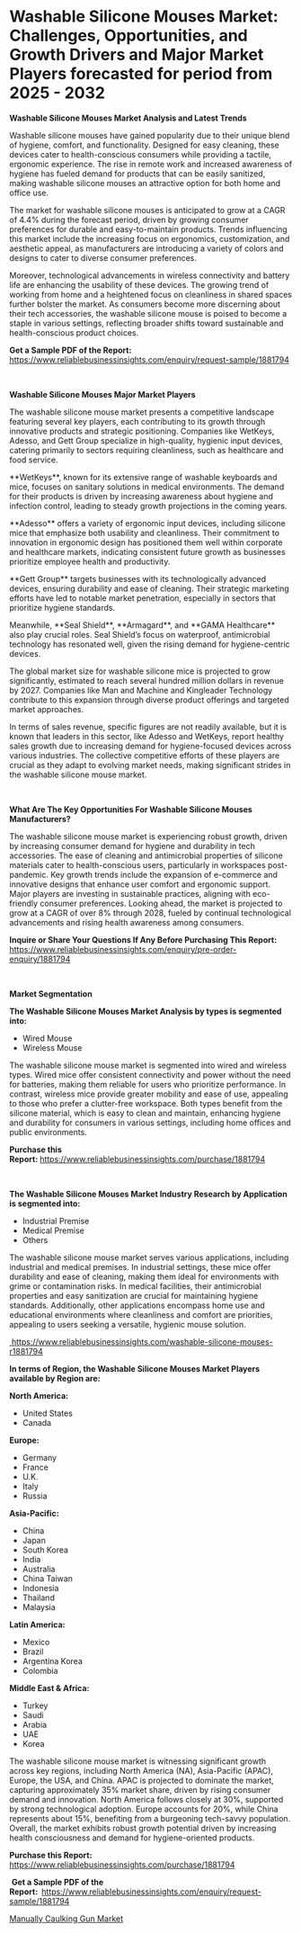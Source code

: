 <p><h1>Washable Silicone Mouses Market: Challenges, Opportunities, and Growth Drivers and Major Market Players forecasted for period from 2025 - 2032</h1></p><p><strong>Washable Silicone Mouses Market Analysis and Latest Trends</strong></p>
<p><p>Washable silicone mouses have gained popularity due to their unique blend of hygiene, comfort, and functionality. Designed for easy cleaning, these devices cater to health-conscious consumers while providing a tactile, ergonomic experience. The rise in remote work and increased awareness of hygiene has fueled demand for products that can be easily sanitized, making washable silicone mouses an attractive option for both home and office use.</p><p>The market for washable silicone mouses is anticipated to grow at a CAGR of 4.4% during the forecast period, driven by growing consumer preferences for durable and easy-to-maintain products. Trends influencing this market include the increasing focus on ergonomics, customization, and aesthetic appeal, as manufacturers are introducing a variety of colors and designs to cater to diverse consumer preferences.</p><p>Moreover, technological advancements in wireless connectivity and battery life are enhancing the usability of these devices. The growing trend of working from home and a heightened focus on cleanliness in shared spaces further bolster the market. As consumers become more discerning about their tech accessories, the washable silicone mouse is poised to become a staple in various settings, reflecting broader shifts toward sustainable and health-conscious product choices.</p></p>
<p><strong>Get a Sample PDF of the Report:&nbsp;</strong> <a href="https://www.reliablebusinessinsights.com/enquiry/request-sample/1881794?utm_campaign=2738&utm_medium=2&utm_source=Github&utm_content=ia&utm_term=06042025&utm_id=washable-silicone-mouses">https://www.reliablebusinessinsights.com/enquiry/request-sample/1881794</a></p>
<p>&nbsp;</p>
<p><strong>Washable Silicone Mouses Major Market Players</strong></p>
<p><p>The washable silicone mouse market presents a competitive landscape featuring several key players, each contributing to its growth through innovative products and strategic positioning. Companies like WetKeys, Adesso, and Gett Group specialize in high-quality, hygienic input devices, catering primarily to sectors requiring cleanliness, such as healthcare and food service.</p><p>**WetKeys**, known for its extensive range of washable keyboards and mice, focuses on sanitary solutions in medical environments. The demand for their products is driven by increasing awareness about hygiene and infection control, leading to steady growth projections in the coming years. </p><p>**Adesso** offers a variety of ergonomic input devices, including silicone mice that emphasize both usability and cleanliness. Their commitment to innovation in ergonomic design has positioned them well within corporate and healthcare markets, indicating consistent future growth as businesses prioritize employee health and productivity.</p><p>**Gett Group** targets businesses with its technologically advanced devices, ensuring durability and ease of cleaning. Their strategic marketing efforts have led to notable market penetration, especially in sectors that prioritize hygiene standards.</p><p>Meanwhile, **Seal Shield**, **Armagard**, and **GAMA Healthcare** also play crucial roles. Seal Shield’s focus on waterproof, antimicrobial technology has resonated well, given the rising demand for hygiene-centric devices. </p><p>The global market size for washable silicone mice is projected to grow significantly, estimated to reach several hundred million dollars in revenue by 2027. Companies like Man and Machine and Kingleader Technology contribute to this expansion through diverse product offerings and targeted market approaches.</p><p>In terms of sales revenue, specific figures are not readily available, but it is known that leaders in this sector, like Adesso and WetKeys, report healthy sales growth due to increasing demand for hygiene-focused devices across various industries. The collective competitive efforts of these players are crucial as they adapt to evolving market needs, making significant strides in the washable silicone mouse market.</p></p>
<p>&nbsp;</p>
<p><strong>What Are The Key Opportunities For Washable Silicone Mouses Manufacturers?</strong></p>
<p><p>The washable silicone mouse market is experiencing robust growth, driven by increasing consumer demand for hygiene and durability in tech accessories. The ease of cleaning and antimicrobial properties of silicone materials cater to health-conscious users, particularly in workspaces post-pandemic. Key growth trends include the expansion of e-commerce and innovative designs that enhance user comfort and ergonomic support. Major players are investing in sustainable practices, aligning with eco-friendly consumer preferences. Looking ahead, the market is projected to grow at a CAGR of over 8% through 2028, fueled by continual technological advancements and rising health awareness among consumers.</p></p>
<p><strong>Inquire or Share Your Questions If Any Before Purchasing This Report:</strong> <a href="https://www.reliablebusinessinsights.com/enquiry/pre-order-enquiry/1881794?utm_campaign=2738&utm_medium=2&utm_source=Github&utm_content=ia&utm_term=06042025&utm_id=washable-silicone-mouses">https://www.reliablebusinessinsights.com/enquiry/pre-order-enquiry/1881794</a></p>
<p>&nbsp;</p>
<p><strong>Market Segmentation</strong></p>
<p><strong>The Washable Silicone Mouses Market Analysis by types is segmented into:</strong></p>
<p><ul><li>Wired Mouse</li><li>Wireless Mouse</li></ul></p>
<p><p>The washable silicone mouse market is segmented into wired and wireless types. Wired mice offer consistent connectivity and power without the need for batteries, making them reliable for users who prioritize performance. In contrast, wireless mice provide greater mobility and ease of use, appealing to those who prefer a clutter-free workspace. Both types benefit from the silicone material, which is easy to clean and maintain, enhancing hygiene and durability for consumers in various settings, including home offices and public environments.</p></p>
<p><strong>Purchase this Report:&nbsp;</strong><a href="https://www.reliablebusinessinsights.com/purchase/1881794?utm_campaign=2738&utm_medium=2&utm_source=Github&utm_content=ia&utm_term=06042025&utm_id=washable-silicone-mouses">https://www.reliablebusinessinsights.com/purchase/1881794</a></p>
<p>&nbsp;</p>
<p><strong>The Washable Silicone Mouses Market Industry Research by Application is segmented into:</strong></p>
<p><ul><li>Industrial Premise</li><li>Medical Premise</li><li>Others</li></ul></p>
<p><p>The washable silicone mouse market serves various applications, including industrial and medical premises. In industrial settings, these mice offer durability and ease of cleaning, making them ideal for environments with grime or contamination risks. In medical facilities, their antimicrobial properties and easy sanitization are crucial for maintaining hygiene standards. Additionally, other applications encompass home use and educational environments where cleanliness and comfort are priorities, appealing to users seeking a versatile, hygienic mouse solution.</p></p>
<p><a href="https://www.reliablebusinessinsights.com/washable-silicone-mouses-r1881794?utm_campaign=2738&utm_medium=2&utm_source=Github&utm_content=ia&utm_term=06042025&utm_id=washable-silicone-mouses">&nbsp;https://www.reliablebusinessinsights.com/washable-silicone-mouses-r1881794</a></p>
<p><strong>In terms of Region, the Washable Silicone Mouses Market Players available by Region are:</strong></p>
<p>
    <p> <strong> North America: </strong>
        <ul>
            <li>United States</li>
            <li>Canada</li>
        </ul>
        </p> 
    <p> <strong> Europe: </strong>
        <ul>
            <li>Germany</li>
            <li>France</li>
            <li>U.K.</li>
            <li>Italy</li>
            <li>Russia</li>
        </ul>
        </p> 
    <p> <strong> Asia-Pacific: </strong>
        <ul>
            <li>China</li>
            <li>Japan</li>
            <li>South Korea</li>
            <li>India</li>
            <li>Australia</li>
            <li>China Taiwan</li>
            <li>Indonesia</li>
            <li>Thailand</li>
            <li>Malaysia</li>
        </ul>
        </p> 
    <p> <strong> Latin America: </strong>
        <ul>
            <li>Mexico</li>
            <li>Brazil</li>
            <li>Argentina Korea</li>
            <li>Colombia</li>
        </ul>
        </p> 
    <p> <strong> Middle East & Africa: </strong>
        <ul>
            <li>Turkey</li>
            <li>Saudi</li>
            <li>Arabia</li>
            <li>UAE</li>
            <li>Korea</li>
        </ul>
    </p>
    </p>
<p><p>The washable silicone mouse market is witnessing significant growth across key regions, including North America (NA), Asia-Pacific (APAC), Europe, the USA, and China. APAC is projected to dominate the market, capturing approximately 35% market share, driven by rising consumer demand and innovation. North America follows closely at 30%, supported by strong technological adoption. Europe accounts for 20%, while China represents about 15%, benefiting from a burgeoning tech-savvy population. Overall, the market exhibits robust growth potential driven by increasing health consciousness and demand for hygiene-oriented products.</p></p>
<p><strong>Purchase this Report: </strong><a href="https://www.reliablebusinessinsights.com/purchase/1881794?utm_campaign=2738&utm_medium=2&utm_source=Github&utm_content=ia&utm_term=06042025&utm_id=washable-silicone-mouses">https://www.reliablebusinessinsights.com/purchase/1881794</a></p>
<p>&nbsp;<strong>Get a Sample PDF of the Report:&nbsp;&nbsp;</strong><a href="https://www.reliablebusinessinsights.com/enquiry/request-sample/1881794?utm_campaign=2738&utm_medium=2&utm_source=Github&utm_content=ia&utm_term=06042025&utm_id=washable-silicone-mouses">https://www.reliablebusinessinsights.com/enquiry/request-sample/1881794</a></p>
<p><strong></strong></p>
<p><p><a href="https://github.com/akaalahk/Market-Research-Report-List-1/blob/main/manually-caulking-gun-market.md?utm_campaign=2738&utm_medium=2&utm_source=Github&utm_content=ia&utm_term=06042025&utm_id=washable-silicone-mouses">Manually Caulking Gun Market</a></p></p>